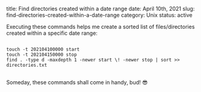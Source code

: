 title: Find directories created within a date range
date: April 10th, 2021
slug: find-directories-created-within-a-date-range
category: Unix
status: active

Executing these commands helps me create a sorted list of files/directories created within a specific date range:

<pre>
<code class="bash">
touch -t 202104100000 start
touch -t 202104150000 stop
find . -type d -maxdepth 1 -newer start \! -newer stop | sort >> directories.txt
</code>
</pre>

Someday, these commands shall come in handy, bud! &#x1F60E;